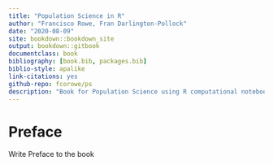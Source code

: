 ```yaml
--- 
title: "Population Science in R"
author: "Francisco Rowe, Fran Darlington-Pollock"
date: "2020-08-09"
site: bookdown::bookdown_site
output: bookdown::gitbook
documentclass: book
bibliography: [book.bib, packages.bib]
biblio-style: apalike
link-citations: yes
github-repo: fcorowe/ps
description: "Book for Population Science using R computational notebooks"
---
```


# Preface

Write Preface to the book
